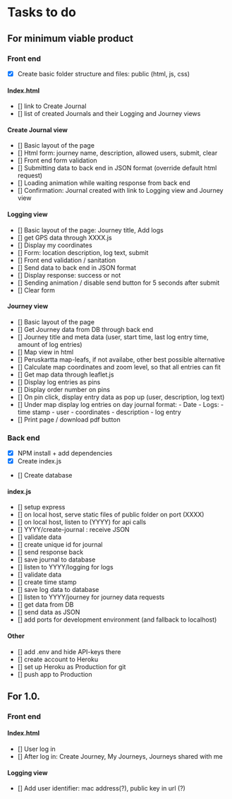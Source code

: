 # Tasks to do

## For minimum viable product

### Front end

- [x] Create basic folder structure and files: public (html, js, css)

#### Index.html

- [] link to Create Journal
- [] list of created Journals and their Logging and Journey views

#### Create Journal view

- [] Basic layout of the page
- [] Html form: journey name, description, allowed users, submit, clear
- [] Front end form validation
- [] Submitting data to back end in JSON format (override default html request)
- [] Loading animation while waiting response from back end
- [] Confirmation: Journal created with link to Logging view and Journey view

#### Logging view

- [] Basic layout of the page: Journey title, Add logs
- [] get GPS data through XXXX.js
- [] Display my coordinates
- [] Form: location description, log text, submit
- [] Front end validation / sanitation
- [] Send data to back end in JSON format
- [] Display response: success or not
- [] Sending animation / disable send button for 5 seconds after submit
- [] Clear form

#### Journey view

- [] Basic layout of the page
- [] Get Journey data from DB through back end
- [] Journey title and meta data (user, start time, last log entry time, amount of log entries)
- [] Map view in html
- [] Peruskartta map-leafs, if not availabe, other best possible alternative
- [] Calculate map coordinates and zoom level, so that all entries can fit
- [] Get map data through leaflet.js
- [] Display log entries as pins
- [] Display order number on pins
- [] On pin click, display entry data as pop up (user, description, log text)
- [] Under map display log entries on day journal format: - Date - Logs: - time stamp - user - coordinates - description - log entry
- [] Print page / download pdf button

### Back end

- [x] NPM install + add dependencies
- [x] Create index.js
- [] Create database

#### index.js

- [] setup express
- [] on local host, serve static files of public folder on port (XXXX)
- [] on local host, listen to (YYYY) for api calls
- [] YYYY/create-journal : receive JSON
- [] validate data
- [] create unique id for journal
- [] send response back
- [] save journal to database
- [] listen to YYYY/logging for logs
- [] validate data
- [] create time stamp
- [] save log data to database
- [] listen to YYYY/journey for journey data requests
- [] get data from DB
- [] send data as JSON
- [] add ports for development environment (and fallback to localhost)

#### Other

- [] add .env and hide API-keys there
- [] create account to Heroku
- [] set up Heroku as Production for git
- [] push app to Production

## For 1.0.

### Front end

#### Index.html

- [] User log in
- [] After log in: Create Journey, My Journeys, Journeys shared with me

#### Logging view

- [] Add user identifier: mac address(?), public key in url (?)
